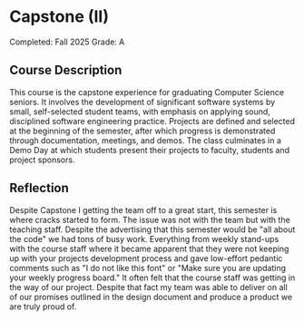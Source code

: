 # Capstone (II)

Completed: Fall 2025 Grade: A

## Course Description

This course is the capstone experience for graduating Computer Science seniors.
It involves the development of significant software systems by small,
self-selected student teams, with emphasis on applying sound, disciplined
software engineering practice. Projects are defined and selected at the
beginning of the semester, after which progress is demonstrated through
documentation, meetings, and demos. The class culminates in a Demo Day at which
students present their projects to faculty, students and project sponsors.

## Reflection

Despite Capstone I getting the team off to a great start, this semester is where
cracks started to form. The issue was not with the team but with the teaching
staff. Despite the advertising that this semester would be "all about the code"
we had tons of busy work. Everything from weekly stand-ups with the course staff
where it became apparent that they were not keeping up with your projects
development process and gave low-effort pedantic comments such as "I do not like
this font" or "Make sure you are updating your weekly progress board." It often
felt that the course staff was getting in the way of our project. Despite that
fact my team was able to deliver on all of our promises outlined in the design
document and produce a product we are truly proud of.
